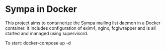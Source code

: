 # Sympa in Docker

This project aims to containerize the Sympa mailing list daemon in a Docker container. 
It includes configuration of exim4, nginx, fcgiwrapper and is all started and managed
using supervisord. 

To start:
docker-compose up -d